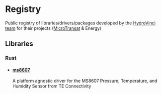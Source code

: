 # Registry
Public registry of libraries/drivers/packages developed by the [HydroVinci team](https://github.com/HydroVinci-PULV) for their projects ([MicroTransat](https://github.com/HydroVinci-PULV/MicroTransat) &amp; Energy)

## Libraries

### Rust

- #### [ms8607](https://github.com/HydroVinci-PULV/registry_rust_ms8607)
  A platform agnostic driver for the MS8607 Pressure, Temperature, and Humidity Sensor from TE Connectivity